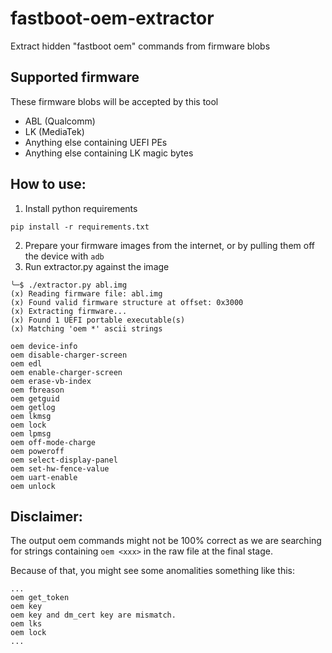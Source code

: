 # fastboot-oem-extractor 
Extract hidden "fastboot oem" commands from firmware blobs

## Supported firmware
These firmware blobs will be accepted by this tool 
- ABL (Qualcomm)
- LK (MediaTek)
- Anything else containing UEFI PEs
- Anything else containing LK magic bytes

## How to use:
1. Install python requirements
```shell
pip install -r requirements.txt
```

2. Prepare your firmware images from the internet, or by pulling them off the device with `adb`
3. Run extractor.py against the image
```shell
╰─$ ./extractor.py abl.img
(x) Reading firmware file: abl.img
(x) Found valid firmware structure at offset: 0x3000
(x) Extracting firmware...
(x) Found 1 UEFI portable executable(s)
(x) Matching 'oem *' ascii strings

oem device-info
oem disable-charger-screen
oem edl
oem enable-charger-screen
oem erase-vb-index
oem fbreason
oem getguid
oem getlog
oem lkmsg
oem lock
oem lpmsg
oem off-mode-charge
oem poweroff
oem select-display-panel
oem set-hw-fence-value
oem uart-enable
oem unlock
```

## Disclaimer:
The output oem commands might not be 100% correct as we are searching 
for strings containing `oem <xxx>` in the raw file at the final stage.

Because of that, you might see some anomalities something like this:
```shell
...
oem get_token
oem key
oem key and dm_cert key are mismatch.
oem lks
oem lock
...
```
